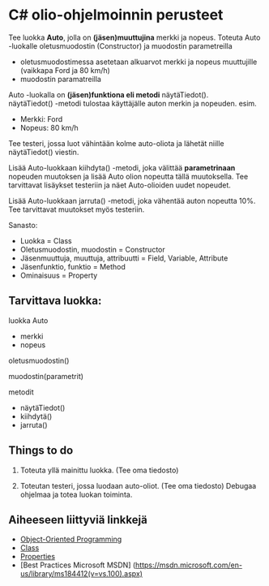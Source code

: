 # C# olio-ohjelmoinnin perusteet

Tee luokka **Auto**, jolla on **(jäsen)muuttujina** merkki ja nopeus. 
Toteuta Auto -luokalle oletusmuodostin (Constructor) ja muodostin parametreilla 
- oletusmuodostimessa asetetaan alkuarvot merkki ja nopeus muuttujille (vaikkapa Ford ja 80 km/h)
- muodostin paramatreilla

Auto -luokalla on **(jäsen)funktiona eli metodi** näytäTiedot().  
näytäTiedot() -metodi tulostaa käyttäjälle auton merkin ja nopeuden. 
esim. 
* Merkki: Ford
* Nopeus: 80 km/h

Tee testeri, jossa luot vähintään kolme auto-oliota ja lähetät niille näytäTiedot() viestin.

Lisää Auto-luokkaan kiihdyta() -metodi, joka välittää **parametrinaan** nopeuden muutoksen ja 
lisää Auto olion nopeutta tällä muutoksella. Tee tarvittavat lisäykset testeriin ja näet Auto-olioiden uudet nopeudet.

Lisää Auto-luokkaan jarruta() -metodi, joka vähentää auton nopeutta 10%. Tee tarvittavat muutokset myös testeriin.

Sanasto:
- Luokka = Class
- Oletusmuodostin, muodostin = Constructor
- Jäsenmuuttuja, muuttuja, attribuutti = Field, Variable, Attribute
- Jäsenfunktio, funktio = Method
- Ominaisuus = Property

## Tarvittava luokka:

luokka Auto
- merkki
- nopeus

oletusmuodostin()

muodostin(parametrit)

metodit
- näytäTiedot()
- kiihdytä()
- jarruta()


## Things to do

1. Toteuta yllä mainittu luokka. (Tee oma tiedosto)

2. Toteutan testeri, jossa luodaan auto-oliot. (Tee oma tiedosto)
Debugaa ohjelmaa ja totea luokan toiminta.


## Aiheeseen liittyviä linkkejä

- [Object-Oriented Programming](https://msdn.microsoft.com/en-us/library/mt656686.aspx)
- [Class](https://msdn.microsoft.com/en-us/library/x9afc042.aspx)
- [Properties](https://msdn.microsoft.com/en-us/library/x9fsa0sw.aspx)
- [Best Practices Microsoft MSDN] (https://msdn.microsoft.com/en-us/library/ms184412(v=vs.100).aspx)
